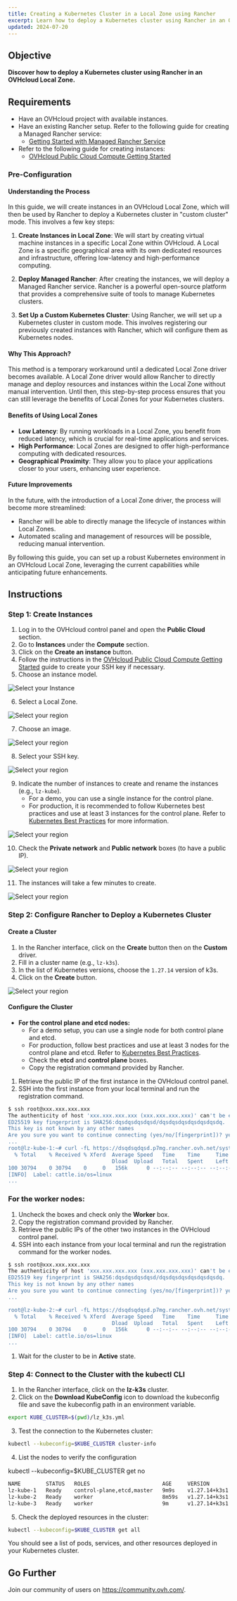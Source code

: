 ```yaml
---
title: Creating a Kubernetes Cluster in a Local Zone using Rancher
excerpt: Learn how to deploy a Kubernetes cluster using Rancher in an OVHcloud Local Zone.
updated: 2024-07-20
---
```

## Objective

**Discover how to deploy a Kubernetes cluster using Rancher in an OVHcloud Local Zone.**

## Requirements

- Have an OVHcloud project with available instances.
- Have an existing Rancher setup. Refer to the following guide for creating a Managed Rancher service:
  - [Getting Started with Managed Rancher Service](/pages/public_cloud/containers_orchestration/managed_rancher_service/getting-started/)
- Refer to the following guide for creating instances:
  - [OVHcloud Public Cloud Compute Getting Started](/pages/public_cloud/compute/public-cloud-first-steps)

### Pre-Configuration

#### Understanding the Process

In this guide, we will create instances in an OVHcloud Local Zone, which will then be used by Rancher to deploy a Kubernetes cluster in "custom cluster" mode. This involves a few key steps:

1. **Create Instances in Local Zone**: We will start by creating virtual machine instances in a specific Local Zone within OVHcloud. A Local Zone is a specific geographical area with its own dedicated resources and infrastructure, offering low-latency and high-performance computing.

2. **Deploy Managed Rancher**: After creating the instances, we will deploy a Managed Rancher service. Rancher is a powerful open-source platform that provides a comprehensive suite of tools to manage Kubernetes clusters.

3. **Set Up a Custom Kubernetes Cluster**: Using Rancher, we will set up a Kubernetes cluster in custom mode. This involves registering our previously created instances with Rancher, which will configure them as Kubernetes nodes.

#### Why This Approach?

This method is a temporary workaround until a dedicated Local Zone driver becomes available. A Local Zone driver would allow Rancher to directly manage and deploy resources and instances within the Local Zone without manual intervention. Until then, this step-by-step process ensures that you can still leverage the benefits of Local Zones for your Kubernetes clusters.

#### Benefits of Using Local Zones

- **Low Latency**: By running workloads in a Local Zone, you benefit from reduced latency, which is crucial for real-time applications and services.
- **High Performance**: Local Zones are designed to offer high-performance computing with dedicated resources.
- **Geographical Proximity**: They allow you to place your applications closer to your users, enhancing user experience.

#### Future Improvements

In the future, with the introduction of a Local Zone driver, the process will become more streamlined:
- Rancher will be able to directly manage the lifecycle of instances within Local Zones.
- Automated scaling and management of resources will be possible, reducing manual intervention.

By following this guide, you can set up a robust Kubernetes environment in an OVHcloud Local Zone, leveraging the current capabilities while anticipating future enhancements.

## Instructions

### Step 1: Create Instances

1. Log in to the OVHcloud control panel and open the **Public Cloud** section.
2. Go to **Instances** under the **Compute** section.
3. Click on the **Create an instance** button.
4. Follow the instructions in the [OVHcloud Public Cloud Compute Getting Started](/pages/public_cloud/compute/public-cloud-first-steps) guide to create your SSH key if necessary.
5. Choose an instance model.

![Select your Instance](images/creationmodel.png)

6. Select a Local Zone.

![Select your region](images/regionlocalzone.png)

7. Choose an image.

![Select your region](images/image.png)

8. Select your SSH key.

![Select your region](images/sshnb.png)

9. Indicate the number of instances to create and rename the instances (e.g., `lz-kube`).
    - For a demo, you can use a single instance for the control plane.
    - For production, it is recommended to follow Kubernetes best practices and use at least 3 instances for the control plane. Refer to [Kubernetes Best Practices](https://kubernetes.io/docs/setup/best-practices/) for more information.

![Select your region](images/nbinstance.png)

10. Check the **Private network** and **Public network** boxes (to have a public IP).

![Select your region](images/networkconfig.png)

11. The instances will take a few minutes to create.

![Select your region](images/instancepret.png)

### Step 2: Configure Rancher to Deploy a Kubernetes Cluster

#### Create a Cluster

1. In the Rancher interface, click on the **Create** button then on the **Custom** driver.
2. Fill in a cluster name (e.g., `lz-k3s`).
3. In the list of Kubernetes versions, choose the `1.27.14` version of k3s.
4. Click on the **Create** button.

![Select your region](images/customCluster.png)

#### Configure the Cluster

- **For the control plane and etcd nodes:**
  - For a demo setup, you can use a single node for both control plane and etcd.
  - For production, follow best practices and use at least 3 nodes for the control plane and etcd. Refer to [Kubernetes Best Practices](https://kubernetes.io/docs/setup/best-practices/).
  - Check the **etcd** and **control plane** boxes.
  - Copy the registration command provided by Rancher.

1. Retrieve the public IP of the first instance in the OVHcloud control panel.
2. SSH into the first instance from your local terminal and run the registration command.


```bash
$ ssh root@xxx.xxx.xxx.xxx
The authenticity of host 'xxx.xxx.xxx.xxx (xxx.xxx.xxx.xxx)' can't be established.
ED25519 key fingerprint is SHA256:dqsdqsdqsdqsd/dqsdqsdqsdqsdqsdqsdq.
This key is not known by any other names
Are you sure you want to continue connecting (yes/no/[fingerprint])? yes
...
root@lz-kube-1:~# curl -fL https://dsqdsqdqsd.p7mg.rancher.ovh.net/system-agent-install.sh | sudo sh -s - --server https://dsqdsqdqsd.p7mg.rancher.ovh.net --label 'cattle.io/os=linux' --token kbv5k48vc8thhgqqhmtd8tn55qtlpgw7jp4llm4m4tvnp9sznscmpf --etcd --controlplane
  % Total    % Received % Xferd  Average Speed   Time    Time     Time  Current
                                 Dload  Upload   Total   Spent    Left  Speed
100 30794    0 30794    0     0   156k      0 --:--:-- --:--:-- --:--:--  157k
[INFO]  Label: cattle.io/os=linux
...

```

### For the worker nodes:

1. Uncheck the boxes and check only the **Worker** box.
2. Copy the registration command provided by Rancher.
3. Retrieve the public IPs of the other two instances in the OVHcloud control panel.
4. SSH into each instance from your local terminal and run the registration command for the worker nodes.

```bash
$ ssh root@xxx.xxx.xxx.xxx
The authenticity of host 'xxx.xxx.xxx.xxx (xxx.xxx.xxx.xxx)' can't be established.
ED25519 key fingerprint is SHA256:dqsdqsdqsdqsd/dqsdqsdqsdqsdqsdqsdq.
This key is not known by any other names
Are you sure you want to continue connecting (yes/no/[fingerprint])? yes
...

root@lz-kube-2:~# curl -fL https://dsqdsqdqsd.p7mg.rancher.ovh.net/system-agent-install.sh | sudo sh -s - --server https://dsqdsqdqsd.p7mg.rancher.ovh.net --label 'cattle.io/os=linux' --token kbv5k48vc8thhgqqhmtd8tn55qtlpgw7jp4llm4m4tvnp9sznscmpf --worker
  % Total    % Received % Xferd  Average Speed   Time    Time     Time  Current
                                 Dload  Upload   Total   Spent    Left  Speed
100 30794    0 30794    0     0   156k      0 --:--:-- --:--:-- --:--:--  157k
[INFO]  Label: cattle.io/os=linux
...
```
1. Wait for the cluster to be in **Active** state.

### Step 4: Connect to the Cluster with the kubectl CLI

1. In the Rancher interface, click on the **lz-k3s** cluster.
2. Click on the **Download KubeConfig** icon to download the kubeconfig file and save the kubeconfig path in an environment variable.

```bash
export KUBE_CLUSTER=$(pwd)/lz_k3s.yml
```

3. Test the connection to the Kubernetes cluster:

```bash
kubectl --kubeconfig=$KUBE_CLUSTER cluster-info
```
4. List the nodes to verify the configuration

kubectl --kubeconfig=$KUBE_CLUSTER get no


```bash
NAME        STATUS   ROLES                       AGE     VERSION
lz-kube-1   Ready    control-plane,etcd,master   9m9s    v1.27.14+k3s1
lz-kube-2   Ready    worker                      8m59s   v1.27.14+k3s1
lz-kube-3   Ready    worker                      9m      v1.27.14+k3s1
```
5. Check the deployed resources in the cluster:

```bash
kubectl --kubeconfig=$KUBE_CLUSTER get all
```

You should see a list of pods, services, and other resources deployed in your Kubernetes cluster.

## Go Further

Join our community of users on <https://community.ovh.com/>.

